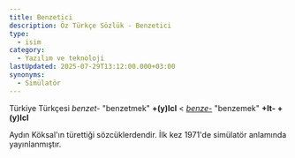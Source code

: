 ```yaml
---
title: Benzetici
description: Öz Türkçe Sözlük - Benzetici
type:
  - isim
category:
  - Yazılım ve teknoloji
lastUpdated: 2025-07-29T13:12:00.000+03:00
synonyms:
  - Simülatör
---
```

Türkiye Türkçesi _benzet-_ "benzetmek" **+(y)IcI** < _[benze-](/sozluk/benzemek)_ "benzemek" **+It- +(y)IcI**

Aydın Köksal'ın türettiği sözcüklerdendir. İlk kez 1971'de simülatör anlamında yayınlanmıştır.
